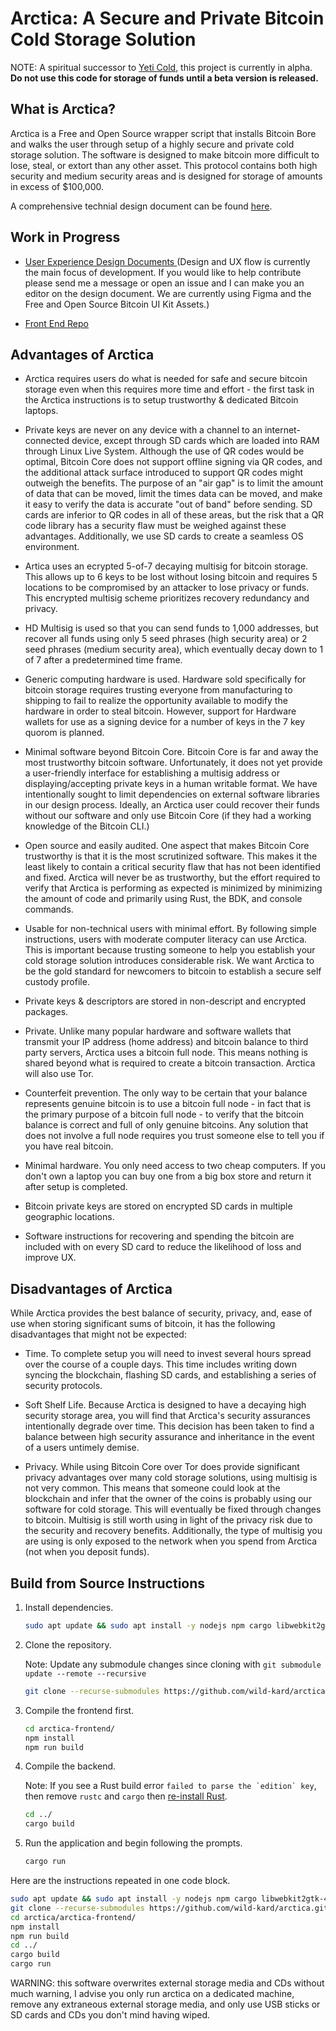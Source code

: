 # Arctica: A Secure and Private Bitcoin Cold Storage Solution

NOTE: A spiritual successor to <a href="https://github.com/JWWeatherman/yeticold">Yeti Cold</a>, this project is currently in alpha. **Do not use this code for storage of funds until a beta version is released.**

## What is Arctica?

Arctica is a Free and Open Source wrapper script that installs Bitcoin Bore and walks the user through setup of a highly secure and private cold storage solution. The software is designed to make bitcoin more difficult to lose, steal, or extort than any other asset. This protocol contains both high security and medium security areas and is designed for storage of amounts in excess of $100,000.

A comprehensive technial design document can be found <a href="https://docs.google.com/document/d/1_RZysHjRNKTzPG_xDWh8-EvLn57AOlBO3d9J-_0bSRQ/edit?usp=sharing">here</a>.

## Work in Progress

- <a href="https://www.figma.com/file/KcE9byRVhSntYcTITn1OvY/Bitcoin-Wallet-UI-Kit-(Arctica)?node-id=3350%3A85090">User Experience Design Documents </a> (Design and UX flow is currently the main focus of development. If you would like to help contribute please send me a message or open an issue and I can make you an editor on the design document. We are currently using Figma and the Free and Open Source Bitcoin UI Kit Assets.)

- <a href="https://github.com/wild-kard/arctica-frontend">Front End Repo</a>

## Advantages of Arctica

 - Arctica requires users do what is needed for safe and secure bitcoin storage even when this requires more time and effort - the first task in the Arctica instructions is to setup trustworthy & dedicated Bitcoin laptops.

 - Private keys are never on any device with a channel to an internet-connected device, except through SD cards which are loaded into RAM through Linux Live System. Although the use of QR codes would be optimal, Bitcoin Core does not support offline signing via QR codes, and the additional attack surface introduced to support QR codes might outweigh the benefits. The purpose of an "air gap" is to limit the amount of data that can be moved, limit the times data can be moved, and make it easy to verify the data is accurate "out of band" before sending. SD cards are inferior to QR codes in all of these areas, but the risk that a QR code library has a security flaw must be weighed against these advantages. Additionally, we use SD cards to create a seamless OS environment.
 - Artica uses an ecrypted 5-of-7 decaying multisig for bitcoin storage. This allows up to 6 keys to be lost without losing bitcoin and requires 5 locations to be compromised by an attacker to lose privacy or funds. This encrypted multisig scheme prioritizes recovery redundancy and privacy.
 - HD Multisig is used so that you can send funds to 1,000 addresses, but recover all funds using only 5 seed phrases (high security area) or 2 seed phrases (medium security area), which eventually decay down to 1 of 7 after a predetermined time frame.
 - Generic computing hardware is used. Hardware sold specifically for bitcoin storage requires trusting everyone from manufacturing to shipping to fail to realize the opportunity available to modify the hardware in order to steal bitcoin. However, support for Hardware wallets for use as a signing device for a number of keys in the 7 key quorom is planned.
 - Minimal software beyond Bitcoin Core. Bitcoin Core is far and away the most trustworthy bitcoin software. Unfortunately, it does not yet provide a user-friendly interface for establishing a multisig address or displaying/accepting private keys in a human writable format. We have intentionally sought to limit dependencies on external software libraries in our design process. Ideally, an Arctica user could recover their funds without our software and only use Bitcoin Core (if they had a working knowledge of the Bitcoin CLI.)
 - Open source and easily audited. One aspect that makes Bitcoin Core trustworthy is that it is the most scrutinized software. This makes it the least likely to contain a critical security flaw that has not been identified and fixed. Arctica will never be as trustworthy, but the effort required to verify that Arctica is performing as expected is minimized by minimizing the amount of code and primarily using Rust, the BDK, and console commands.
 - Usable for non-technical users with minimal effort. By following simple instructions, users with moderate computer literacy can use Arctica. This is important because trusting someone to help you establish your cold storage solution introduces considerable risk. We want Arctica to be the gold standard for newcomers to bitcoin to establish a secure self custody profile.
 - Private keys & descriptors are stored in non-descript and encrypted packages.
 - Private. Unlike many popular hardware and software wallets that transmit your IP address (home address) and bitcoin balance to third party servers, Arctica uses a bitcoin full node. This means nothing is shared beyond what is required to create a bitcoin transaction. Arctica will also use Tor.
 - Counterfeit prevention. The only way to be certain that your balance represents genuine bitcoin is to use a bitcoin full node - in fact that is the primary purpose of a bitcoin full node - to verify that the bitcoin balance is correct and full of only genuine bitcoins. Any solution that does not involve a full node requires you trust someone else to tell you if you have real bitcoin.
 - Minimal hardware. You only need access to two cheap computers. If you don't own a laptop you can buy one from a big box store and return it after setup is completed.
 - Bitcoin private keys are stored on encrypted SD cards in multiple geographic locations.
 - Software instructions for recovering and spending the bitcoin are included with on every SD card to reduce the likelihood of loss and improve UX.

## Disadvantages of Arctica

While Arctica provides the best balance of security, privacy, and, ease of use when storing significant sums of bitcoin, it has the following disadvantages that might not be expected:
- Time. To complete setup you will need to invest several hours spread over the course of a couple days. This time includes writing down syncing the blockchain, flashing SD cards, and establishing a series of security protocols.

- Soft Shelf Life. Because Arctica is designed to have a decaying high security storage area, you will find that Arctica's security assurances intentionally degrade over time. This decision has been taken to find a balance between high security assurance and inheritance in the event of a users untimely demise.
- Privacy. While using Bitcoin Core over Tor does provide significant privacy advantages over many cold storage solutions, using multisig is not very common. This means that someone could look at the blockchain and infer that the owner of the coins is probably using our software for cold storage. This will eventually be fixed through changes to bitcoin. Multisig is still worth using in light of the privacy risk due to the security and recovery benefits. Additionally, the type of multisig you are using is only exposed to the network when you spend from Arctica (not when you deposit funds).

## Build from Source Instructions

1. Install dependencies.
    ```bash
    sudo apt update && sudo apt install -y nodejs npm cargo libwebkit2gtk-4.0-dev build-essential curl wget libssl-dev libgtk-3-dev libayatana-appindicator3-dev librsvg2-dev
    ```
2. Clone the repository.
    
    Note: Update any submodule changes since cloning with `git submodule update --remote --recursive`
    ```bash
    git clone --recurse-submodules https://github.com/wild-kard/arctica.git
    ```
    

3. Compile the frontend first.
    ```bash
    cd arctica-frontend/
    npm install
    npm run build
    ```
4. Compile the backend.

    Note: If you see a Rust build error ``failed to parse the `edition` key``, then remove `rustc` and `cargo` then [re-install Rust](https://www.rust-lang.org/tools/install).
    ```bash
    cd ../
    cargo build
    ```
5. Run the application and begin following the prompts.
    ```bash
    cargo run
    ```

Here are the instructions repeated in one code block.
```bash
sudo apt update && sudo apt install -y nodejs npm cargo libwebkit2gtk-4.0-dev build-essential curl wget libssl-dev libgtk-3-dev libayatana-appindicator3-dev librsvg2-dev
git clone --recurse-submodules https://github.com/wild-kard/arctica.git
cd arctica/arctica-frontend/
npm install
npm run build
cd ../
cargo build
cargo run
``` 

WARNING: this software overwrites external storage media and CDs without much warning, I advise you only run arctica on a dedicated machine, remove any extraneous external storage media, and only use USB sticks or SD cards and CDs you don't mind having wiped.
